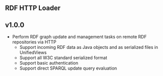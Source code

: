 RDF HTTP Loader
----------

v1.0.0
---
* Perform RDF graph update and management tasks on remote RDF repositories via HTTP
    * Support incoming RDF data as Java objects and as serialized files in UnifiedViews
    * Support all W3C standard serialized format
    * Support basic authentication
    * Support direct SPARQL update query evaluation